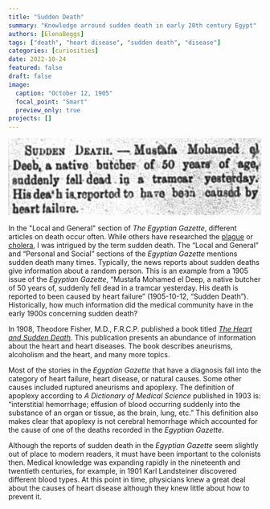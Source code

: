 ```yaml
---
title: "Sudden Death"
summary: "Knowledge arround sudden death in early 20th century Egypt"
authors: [ElenaBeggs]
tags: ["death", "heart disease", "sudden death", "disease"]
categories: [curiosities]
date: 2022-10-24
featured: false
draft: false
image:
  caption: "October 12, 1905"
  focal_point: "Smart"
  preview_only: true
projects: []
---
```

![image](featured.png)

In the "Local and General" section of _The Egyptian Gazette_, different articles on death occur often. While others have researched the [plague](https://dig-eg-gaz.github.io/post/2016-11-06-cyr-bubonic-plague/) or [cholera](https://dig-eg-gaz.github.io/post/19-analysis-himmel/), I was intrigued by the term sudden death. The “Local and General” and “Personal and Social” sections of the _Egyptian Gazette_ mentions sudden death many times. Typically, the news reports about sudden deaths give information about a random person. This is an example from a 1905 issue of the _Egyptian Gazette_, “Mustafa Mohamed el Deep, a native butcher of 50 years of, suddenly fell dead in a tramcar yesterday. His death is reported to been caused by heart failure” (1905-10-12, “Sudden Death”). Historically, how much information did the medical community have in the early 1900s concerning sudden death? 

In 1908, Theodore Fisher, M.D., F.R.C.P. published a book titled [_The Heart and Sudden Death_](https://babel.hathitrust.org/cgi/pt?id=hvd.hc2dq8&view=1up&seq=9). This publication presents an abundance of information about the heart and heart diseases. The book describes aneurisms, alcoholism and the heart, and many more topics. 

Most of the stories in the _Egyptian Gazette_ that have a diagnosis fall into the category of heart failure, heart disease, or natural causes. Some other causes included ruptured aneurisms and apoplexy. The definition of apoplexy according to _A Dictionary of Medical Science_ published in 1903 is: “interstitial hemorrhage; effusion of blood occurring suddenly into the substance of an organ or tissue, as the brain, lung, etc.” This definition also makes clear that apoplexy is not cerebral hemorrhage which accounted for the cause of one of the deaths recorded in the _Egyptian Gazette_.  

Although the reports of sudden death in the _Egyptian Gazette_ seem slightly out of place to modern readers, it must have been important to the colonists then. Medical knowledge was expanding rapidly in the nineteenth and twentieth centuries, for example, in 1901 Karl Landsteiner discovered different blood types. At this point in time, physicians knew a great deal about the causes of heart disease although they knew little about how to prevent it.
